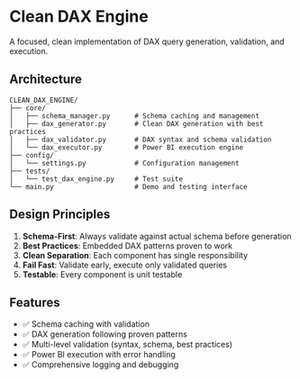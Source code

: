 # Clean DAX Engine

A focused, clean implementation of DAX query generation, validation, and execution.

## Architecture

```
CLEAN_DAX_ENGINE/
├── core/
│   ├── schema_manager.py      # Schema caching and management
│   ├── dax_generator.py       # Clean DAX generation with best practices
│   ├── dax_validator.py       # DAX syntax and schema validation
│   └── dax_executor.py        # Power BI execution engine
├── config/
│   └── settings.py            # Configuration management
├── tests/
│   └── test_dax_engine.py     # Test suite
└── main.py                    # Demo and testing interface

```

## Design Principles

1. **Schema-First**: Always validate against actual schema before generation
2. **Best Practices**: Embedded DAX patterns proven to work
3. **Clean Separation**: Each component has single responsibility
4. **Fail Fast**: Validate early, execute only validated queries
5. **Testable**: Every component is unit testable

## Features

- ✅ Schema caching with validation
- ✅ DAX generation following proven patterns
- ✅ Multi-level validation (syntax, schema, best practices)
- ✅ Power BI execution with error handling
- ✅ Comprehensive logging and debugging